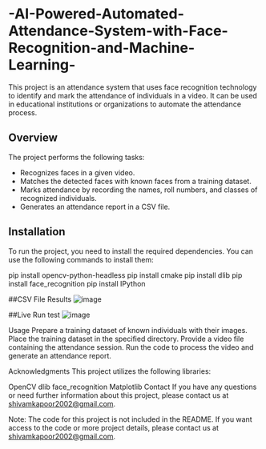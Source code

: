# -AI-Powered-Automated-Attendance-System-with-Face-Recognition-and-Machine-Learning-


This project is an attendance system that uses face recognition technology to identify and mark the attendance of individuals in a video. It can be used in educational institutions or organizations to automate the attendance process.

## Overview

The project performs the following tasks:

- Recognizes faces in a given video.
- Matches the detected faces with known faces from a training dataset.
- Marks attendance by recording the names, roll numbers, and classes of recognized individuals.
- Generates an attendance report in a CSV file.

## Installation

To run the project, you need to install the required dependencies. You can use the following commands to install them:


pip install opencv-python-headless
pip install cmake
pip install dlib
pip install face_recognition
pip install IPython

##CSV File Results
![image](https://github.com/shivamkapoor172002/-AI-Powered-Automated-Attendance-System-with-Face-Recognition-and-Machine-Learning-/assets/92868323/99a6a660-6d55-4d1c-91b8-e8b45829f8dc)


##Live Run test 
![image](https://github.com/shivamkapoor172002/-AI-Powered-Automated-Attendance-System-with-Face-Recognition-and-Machine-Learning-/assets/92868323/eedebbf4-7d5a-46c9-bc3f-85b07401180f)


Usage
Prepare a training dataset of known individuals with their images.
Place the training dataset in the specified directory.
Provide a video file containing the attendance session.
Run the code to process the video and generate an attendance report.

Acknowledgments
This project utilizes the following libraries:

OpenCV
dlib
face_recognition
Matplotlib
Contact
If you have any questions or need further information about this project, please contact us at shivamkapoor2002@gmail.com.

Note: The code for this project is not included in the README. If you want access to the code or more project details, please contact us at shivamkapoor2002@gmail.com.
